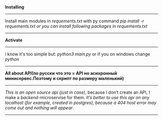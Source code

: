 **Installing**
____________________________________________________________________________________________________
Install main modules in *requements.txt* with py command *pip install -r requements.txt*
_or you can install following packages in requements.txt_
____________________________________________________________________________________________________

**Activate**
____________________________________________________________________________________________________
 i know it's too simple but:
_python3 main.py_ or if you on windows change _python_
____________________________________________________________________________________________________

**All about API(по русски что это = API но асихронный минисервес.Поэтому и скрипт по размеру маленький)**
____________________________________________________________________________________________________________
_This is an open source api (just in case)_, because I don’t create an API, I make a _backend_-microservise for them. *It’s better to use this api on any localhost (for example, created in postgres), because a 404 host error may come out and nothing will appear*.
___________________________________________________________________________________________________________
